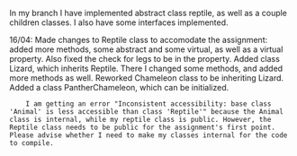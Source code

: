 In my branch I have implemented abstract class reptile, as well as a couple children classes. I also have some interfaces implemented.

16/04:  Made changes to Reptile class to accomodate the assignment: added more methods, some abstract and some virtual, as well as a virtual property. 
        Also fixed the check for legs to be in the property. 
        Added class Lizard, which inherits Reptile. There I changed some methods, and added more methods as well. 
        Reworked Chameleon class to be inheriting Lizard. 
        Added a class PantherChameleon, which can be initialized. 

        I am getting an error "Inconsistent accessibility: base class 'Animal' is less accessible than class 'Reptile'" because the Animal class is internal, while my reptile class is public. However, the Reptile class needs to be public for the assignment's first point. Please advise whether I need to make my classes internal for the code to compile.